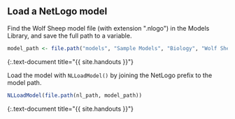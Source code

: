 ---
---

## Load a NetLogo model

Find the Wolf Sheep model file (with extension ".nlogo") in the Models Library, and save the full path to a variable.


~~~r
model_path <- file.path("models", "Sample Models", "Biology", "Wolf Sheep Predation.nlogo")
~~~
{:.text-document title="{{ site.handouts }}"}



Load the model with `NLLoadModel()` by joining the NetLogo prefix to the model path.


~~~r
NLLoadModel(file.path(nl_path, model_path))
~~~
{:.text-document title="{{ site.handouts }}"}
